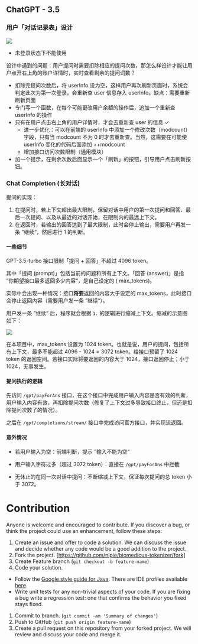 ## ChatGPT - 3.5

### 用户「对话记录表」设计

![](https://xiaoj-1309630359.cos.ap-nanjing.myqcloud.com/202304072123514.png)

+ 未登录状态下不能使用

设计中遇到的问题：用户提问时需要扣除相应的提问次数，那怎么样设计才能让用户点开右上角的账户详情时，实时查看剩余的提问词数？

+ 扣除完提问次数后，将 userInfo 设为空，这样用户再次刷新页面时，系统会判定此次为第一次登录，会重新查 user 信息存入
  userInfo。缺点：需要重新刷新页面
+ 专门写一个函数，在每个可能更改用户余额的操作后，追加一个重新查 userInfo 的操作
+ 只有在用户点击右上角的用户详情时，才会去重新查 user 的信息 ✓
  + 进一步优化：可以在前端的 userInfo 中添加一个修改次数（modcount）字段，只有当 modcount 不为 0 时才去重新查。当然，这需要在可能使
    userInfo 变化的代码后面添加 ++modcount
  + 增加接口访问次数限制（通用模块）
+ 加一个提示，在剩余次数后面显示一个「刷新」的按钮，引导用户点击刷新按钮。

### Chat Completion (长对话)

提问的实现：

1. 在提问时，若上下文超出最大限制，保留对话中用户的第一次提问和回答、最后一次提问、以及从最近的对话开始，在限制内的最远上下文。
2. 在返回时，若输出的回答达到了最大限制，此时会停止输出，需要用户再发一条 ”继续“，然后进行 1 的判断。

#### 一些细节

GPT-3.5-turbo 接口限制「提问 + 回答」不超过 4096 token。

其中「提问 (prompt)」包括当前的问题和所有上下文。「回答 (answer)」是指 ”你期望接口最多返回多少内容“，是自己设定的 (
max_tokens)。

实际中会出现一种情况：接口**将要**返回的内容大于设定的 max_tokens，此时接口会停止返回内容（需要用户发一条 ”继续“）。

用户发一条 ”继续“ 后，程序就会根据 `1.` 的逻辑进行缩减上下文。缩减的示意图如下：

![](https://xiaoj-1309630359.cos.ap-nanjing.myqcloud.com/202304251703630.png)

在本项目中，max_tokens 设置为 1024 token。也就是说，用户的提问，包括所有上下文，最多不能超过 4096 - 1024 = 3072 token。给接口预留了
1024 token 的返回空间。若接口实际将要返回的内容大于 1024，接口返回停止；小于 1024，无事发生。

#### 提问执行的逻辑

先访问 `/gpt/payForAns` 接口，在这个接口中完成用户输入内容是否有效的判断，用户输入内容有效，再扣除提问次数（修复了上下文过多导致接口终止，但还是扣除提问次数了的情况）。

之后在 `/gpt/completions/stream/` 接口中完成访问官方接口，并实现流返回。

#### 意外情况

+ 若用户输入为空：前端判断，提示 ”输入不能为空“

+ 用户输入字符过多（超过 3072 token）：直接在 `/gpt/payForAns` 中拦截

+ 无休止的在同一次对话中提问：不断缩减上下文，保证每次提问的总 token 小于 3072。

# Contribution

Anyone is welcome and encouraged to contribute. If you discover a bug, or think the project could use an enhancement,
follow these steps:

1. Create an issue and offer to code a solution. We can discuss the issue and decide whether any code would be a good
   addition to the project.
2. Fork the project. [https://github.com/nlpie/biomedicus-tokenizer/fork]
3. Create Feature branch (`git checkout -b feature-name`)
4. Code your solution.

- Follow the [Google style guide for Java](https://google.github.io/styleguide/javaguide.html). There are IDE profiles
  available [here](https://github.com/google/styleguide).
- Write unit tests for any non-trivial aspects of your code. If you are fixing a bug write a regression test: one that
  confirms the behavior you fixed stays fixed.

1. Commit to branch. (`git commit -am 'Summary of changes'`)
2. Push to GitHub (`git push origin feature-name`)
3. Create a pull request on this repository from your forked project. We will review and discuss your code and merge it.
